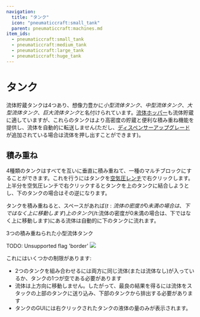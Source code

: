 ```yaml
---
navigation:
  title: "タンク"
  icon: "pneumaticcraft:small_tank"
  parent: pneumaticcraft:machines.md
item_ids:
  - pneumaticcraft:small_tank
  - pneumaticcraft:medium_tank
  - pneumaticcraft:large_tank
  - pneumaticcraft:huge_tank
---
```


# タンク

流体貯蔵タンクは4つあり、想像力豊かに*小型流体タンク*、*中型流体タンク*、*大型流体タンク*、*巨大流体タンク*と名付けられています。[流体ホッパー](./liquid_hopper.md)も流体貯蔵に適していますが、これらのタンクはより高密度の貯蔵と便利な積み重ね機能を提供し、流体を自動的に転送しません(ただし、[ディスペンサーアップグレード](../base_concepts/upgrades.md#dispenser)が追加されている場合は流体を押し出すことができます)。

## 積み重ね

4種類のタンクはすべてを互いに垂直に積み重ねて、一種のマルチブロックにすることができます。これを行うにはタンクを[空気圧レンチ](../tools/pneumatic_wrench.md)で右クリックします。上半分を空気圧レンチで右クリックするとタンクを上のタンクに結合しようとし、下のタンクの場合はその逆になります。

タンクを積み重ねると、スペースがあれば<Color hex="#880">$(t:流体の密度が0未満の場合は、下ではなく上に移動します)上のタンク$(/t:流体の密度が0未満の場合は、下ではなく上に移動します)</Color>にある流体は自動的に下のタンクに流れます。

3つの積み重ねられた小型流体タンク

TODO: Unsupported flag 'border'
![](small_tanks.png)

これにはいくつかの制限があります:
- 2つのタンクを組み合わせるには両方に同じ流体(または流体なし)が入っているか、タンクの1つが空である必要があります
- 流体は上方向に移動しません。したがって、最良の結果を得るには流体をスタックの上部のタンクに送り込み、下部のタンクから排出する必要があります
- タンクのGUIには右クリックされたタンクの液体の量のみが表示されます。



<Recipe id="pneumaticcraft:small_tank" />

<Recipe id="pneumaticcraft:medium_tank" />



<Recipe id="pneumaticcraft:large_tank" />

<Recipe id="pneumaticcraft:huge_tank" />

